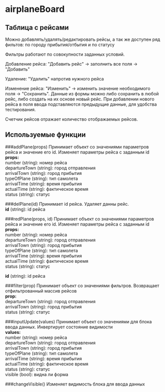# airplaneBoard

## Таблица с рейсами
Можно добавлять/удалять/редактировать рейсы, а так же доступен ряд фильтов: по городу прибытия/отбытия и по статусу

Фильтры работают по совокупности заданных условий.

Добавление рейса: "Добавить рейс" -> заполнить все поля  -> "Добавить"

Удаление: "Удалить" напротив нужного рейса

Изменение рейса: "Изменить" -> изменить значение необходимого поля -> "Сохранить".
Данные из формы можно либо сохранить в любой рейс, либо создать на их основе новый рейс. При добавлении нового рейса в поля ввода подставляются предыдущие данные, для удобства тестирования.

Счетчик рейсов отражает количество отображаемых рейсов.

## Используемые функции
###addPlane(props) 
Принимает объект  со значениями параметров рейса и значение его id. Изменяет параметры рейса с заданным id<br />
<strong>props:</strong><br />
number (string): номер рейса<br />
departureTown (string): город отправления<br />
arrivalTown (string): город прибытия<br />
typeOfPlane (string): тип самолета<br />
arrivalTime (string): время прибытия<br />
actualTime (string): фактическое время<br />
status (string): статус<br />

###delPlane(id) 
Принимает id рейса. Удаляет данны рейс.<br />
<strong>id</strong> (string): id рейса

###redPlane(props, id) 
Принимает объект  со значениями параметров рейса и значение его id. Изменяет параметры рейса с заданным id<br />
<strong>props:</strong><br />
number (string): номер рейса<br />
departureTown (string): город отправления<br />
arrivalTown (string): город прибытия<br />
typeOfPlane (string): тип самолета<br />
arrivalTime (string): время прибытия<br />
actualTime (string): фактическое время<br />
status (string): статус<br />

<strong>id</strong> (string): id рейса

###filter(prop) 
Принимает объект со значениями фильтров. Возвращает отфильтрованный массив рейсов<br />
<strong>prop:</strong><br />
departureTown (string): город отправления<br />
arrivalTown (string): город прибытия<br />
status (string): статус<br />

###inputUpdate(values) 
Принимает объект со значениями для блока ввода данных. Инвертирует состояние видимости<br />
<strong>values:</strong><br />
number (string): номер рейса<br />
departureTown (string): город отправления<br />
arrivalTown (string): город прибытия<br />
typeOfPlane (string): тип самолета<br />
arrivalTime (string): время прибытия<br />
actualTime (string): фактическое время<br />
status (string): статус<br />
visible (bool): видна ли форма

###changeVisible()
Изменяет видимость блока для ввода данных 
